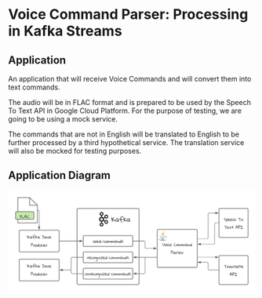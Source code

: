 # Voice Command Parser: Processing in Kafka Streams

## Application
An application that will receive Voice Commands and will convert them into text commands.

The audio will be in FLAC format and is prepared to be used by the Speech To Text API in Google Cloud Platform. For the purpose of testing, we are going to be using a mock service.

The commands that are not in English will be translated to English to be further processed by a third hypothetical service. The translation service will also be mocked for testing purposes.
## Application Diagram
![Application Diagram](docs/appDiagram.png)

